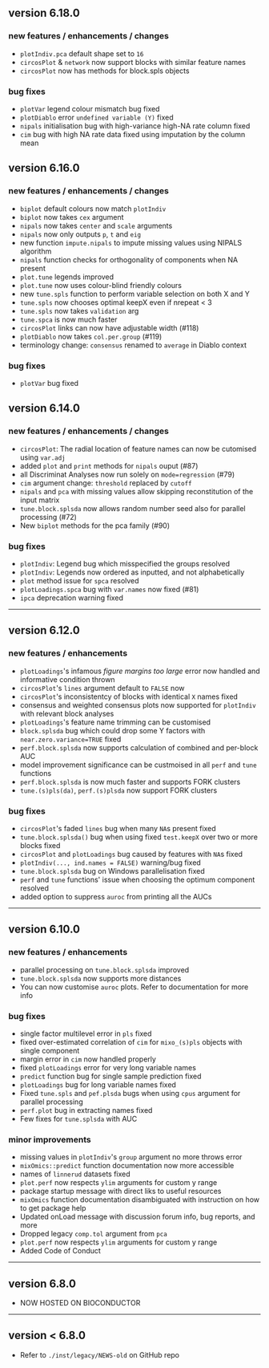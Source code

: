 ## version 6.18.0

### new features / enhancements / changes

* `plotIndiv.pca` default shape set to `16`
* `circosPlot` & `network` now support blocks with similar feature names 
* `circosPlot` now has methods for block.spls objects

### bug fixes

* `plotVar` legend colour mismatch bug fixed
* `plotDiablo` error `undefined variable (Y)` fixed
* `nipals` initialisation bug with high-variance high-NA rate column fixed 
* `cim` bug with high NA rate data fixed using imputation by the column mean

## version 6.16.0

### new features / enhancements / changes

* `biplot` default colours now match `plotIndiv`
* `biplot` now takes `cex` argument
* `nipals` now takes `center` and `scale` arguments
* `nipals` now only outputs `p`, `t` and `eig`
* new function `impute.nipals` to impute missing values using NIPALS algorithm
* `nipals` function checks for orthogonality of components when NA present
* `plot.tune` legends improved
* `plot.tune` now uses colour-blind friendly colours
* new `tune.spls` function to perform variable selection on both X and Y
* `tune.spls` now chooses optimal keepX even if nrepeat < 3
* `tune.spls` now takes `validation` arg
* `tune.spca` is now much faster
* `circosPlot` links can now have adjustable width (#118)
* `plotDiablo` now takes `col.per.group` (#119)
* terminology change: `consensus` renamed to `average` in Diablo context

### bug fixes

* `plotVar` bug fixed

## version 6.14.0

### new features / enhancements / changes

* `circosPlot`: The radial location of feature names can now be cutomised using `var.adj`
* added `plot` and `print` methods for `nipals` ouput (#87)
* all Discriminat Analyses now run solely on `mode=regression` (#79)
* `cim` argument change: `threshold` replaced by `cutoff`
* `nipals` and `pca` with missing values allow skipping reconstitution of the input matrix
* `tune.block.splsda` now allows random number seed also for parallel processing (#72)
* New `biplot` methods for the pca family (#90)

### bug fixes

* `plotIndiv`: Legend bug which misspecified the groups resolved
* `plotIndiv`: Legends now ordered as inputted, and not alphabetically
* `plot` method issue for `spca` resolved 
* `plotLoadings.spca` bug with `var.names` now fixed (#81)
* `ipca` deprecation warning fixed

-------------------------------------------------------------------------------
## version 6.12.0

### new features / enhancements

* `plotLoadings`'s infamous *figure margins too large* error now handled and informative condition thrown
* `circosPlot`'s `lines` argument default to `FALSE` now
* `circosPlot`'s inconsistentcy of blocks with identical `X` names fixed
*  consensus and weighted consensus plots now supported for `plotIndiv` with relevant block analyses
* `plotLoadings`'s feature name trimming can be customised
* `block.splsda` bug which could drop some Y factors with `near.zero.variance=TRUE` fixed
* `perf.block.splsda` now supports calculation of combined and per-block AUC
* model improvement significance can be custmoised in all `perf` and `tune` functions
* `perf.block.splsda` is now much faster and supports FORK clusters
* `tune.(s)pls(da)`, `perf.(s)plsda` now support FORK clusters

### bug fixes

* `circosPlot`'s faded `lines` bug when many `NA`s present fixed
* `tune.block.splsda()` bug when using fixed `test.keepX` over two or more blocks fixed
* `circosPlot` and `plotLoadings` bug caused by features with `NA`s fixed
* `plotIndiv(..., ind.names = FALSE)` warning/bug fixed
* `tune.block.splsda` bug on Windows parallelisation fixed
* `perf` and `tune` functions' issue  when choosing the optimum component resolved
* added option to suppress `auroc` from printing all the AUCs
-------------------------------------------------------------------------------
## version 6.10.0

### new features / enhancements

* parallel processing on `tune.block.splsda` improved
* `tune.block.splsda` now supports more distances
* You can now customise `auroc` plots. Refer to documentation for more info

### bug fixes

* single factor multilevel error in `pls` fixed
* fixed over-estimated correlation of `cim` for `mixo_(s)pls` objects with single component 
* margin error in `cim` now handled properly
* fixed `plotLoadings` error for very long variable names
* `predict` function bug for single sample prediction fixed
* `plotLoadings` bug for long variable names fixed
* Fixed `tune.spls` and `pef.plsda` bugs when using `cpus` argument for parallel 
processing
* `perf.plot` bug in extracting names fixed
* Few fixes for `tune.splsda` with AUC

### minor improvements

* missing values in `plotIndiv`'s `group` argument no more throws error
* `mixOmics::predict` function documentation now more accessible
* names of `linnerud` datasets fixed
* `plot.perf` now respects `ylim` arguments for custom y range
* package startup message with direct liks to useful resources
* `mixOmics` function documentation disambiguated with instruction on how to get
package help
* Updated onLoad message with discussion forum info, bug reports, and more
* Dropped legacy `comp.tol` argument from `pca`
* `plot.perf` now respects `ylim` arguments for custom y range
* Added Code of Conduct

-------------------------------------------------------------------------------
## version 6.8.0

* NOW HOSTED ON BIOCONDUCTOR

-------------------------------------------------------------------------------

## version < 6.8.0

* Refer to `./inst/legacy/NEWS-old` on GitHub repo